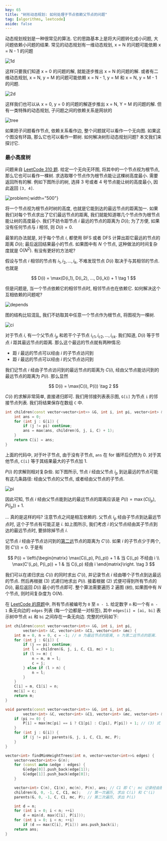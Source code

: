 ```yaml
---
key: 65
title: "树形动态规划: 如何处理子节点依赖父节点的问题"
tag: [algorithms, leetcode]
aside: false
---
```

动态规划规划是一种很常见的算法. 它的思路基本上是将大问题转化成小问题, 大问题依赖小问题的结果. 常见的动态规划有一维动态规划, x = N 的问题可能依赖 x = N - 1 的问题

![1d](/assets/images/tree-dp_1.svg)

这样只要我们知道 x = 0 的问题的解, 就能逐步推出 x = N 的问题的解. 或者有二维动态规划, x = N, y = M 的问题可能依赖 x = N - 1, y = M 和 x = N, y = M - 1 的问题.

![2d](/assets/images/tree-dp_2.svg)

这样我们也可以从 x = 0, y = 0 的问题的解逐步推出 x = N, Y = M 的问题的解. 但有一类特殊的动态规划, 子问题之间的依赖关系是网状的

![tree](/assets/images/tree-dp_3.svg)

如果把子问题看作节点, 依赖关系看作边, 整个问题就可以看作一个无向图. 如果这个图没有环路, 那么它也可以看作一颗树. 如何解决树形动态规划问题? 本文我们来探讨它.

### 最小高度树

问题来自 [LeetCode 310 题](https://leetcode-cn.com/problems/minimum-height-trees/). 给定一个无向无环图, 将其中的一个节点视为根节点, 那么它也可以看作一棵树. 求选取哪个节点作为根节点能让这棵树高度最小. 需要返回所有的解. 例如下图所示的树, 选择 3 号或者 4 号节点能让树的高度最小, 因此返回 `[3, 4]`.

![problem](/assets/images/tree-dp_4.jpeg){:width="500"}

将一个节点视为根节点时树的高度, 也就是它能到达的最远节点的距离加一. 如果我们对每个节点求出了它们最远节点的距离, 我们就能知道哪几个节点作为根节点能让树的高度最小. 我们不妨令距节点 $i$ 最远的节点的距离为 $D(i)$; 为了方便, 如果没有任何节点与 $i$ 相邻, 则 $D(i) = 0$.

最笨的办法就是, 对于每个节点 $i$, 都使用 BFS 或者 DFS 计算出距它最远的节点的距离 $D(i)$; 最后返回结果最小的节点. 如果图中有 $N$ 个节点, 这种做法的时间复杂度就是 $\mathrm{O}(N^2)$. 有没有更好的方法呢?

假设与节点 $i$ 相邻的节点有 $i_1, i_2, ..., i_k$, 不难发现节点 $D(i)$ 取决于与其相邻的节点. 也就是

$$
D(i) = \max(D(i_1), D(i_2), ..., D(i_k)) + 1 \tag 1
$$

但是问题是, 当一个节点依赖它的相邻节点时, 相邻节点也在依赖它. 如何解决这个互相依赖的问题呢?

![depends](/assets/images/tree-dp_4.svg)

图的结构比较混乱, 我们不妨取其中任意一个节点作为根节点, 将图视为一棵树.

![ci](/assets/images/tree-dp_5.svg)

对于节点 $i$, 有一个父节点 $i_p$ 和若干个子节点 $i_{c1}, i_{c2}, ..., i_{ck}$. 我们知道, $D(i)$ 等于节点 $i$ 距其最远节点的距离. 那么这个最远的节点就有两种情况:

- 距 $i$ 最远的节点可以经由 $i$ 的子节点访问到
- 距 $i$ 最远的节点可以经由 $i$ 的父节点访问到

我们记节点 $i$ 经由子节点访问到的最远节点的距离为 $C(i)$, 经由父节点能访问到的最远节点的距离为 $P(i)$. 那么显然

$$
D(i) = \max(C(i), P(i)) \tag 2
$$

$C(i)$ 的求解非常简单, 直接递归即可. 我们用邻接列表表示图, `G[i]` 为节点 `i` 的邻接节点列表. 我们将结果保存在数组 `C` 中.

```c++
int children(const vector<vector<int>> &G, int i, int pi, vector<int> &C) {
    int ans = 0;
    for (int j : G[i]) {
        if (j != pi) continue;
        ans = max(ans, children(G, j, i, C) + 1);
    }
    return C[i] = ans;
}
```

上面的代码中, 对于叶子节点, 由于没有子节点, `ans` 在 for 循环后仍然为 0. 对于其他节点, `C[i]` 等于其结果最大的子节点加 1.

$P(i)$ 的求解则相对复杂些. 如下图所示, 节点 $i$ 经由父节点 $i_p$ 到达最远的节点可能有这几条路径: 经由父节点的父节点, 或者经由父节点的子节点.

![pi](/assets/images/tree-dp_6.svg)

因此可知, 节点 $i$ 经由父节点能到达的最远节点的距离应该是 $P(i) = \max(C(i_p), P(i_p)) + 1$.

... 真的是这样的吗? 注意节点之间是相互依赖的. 父节点 $i_p$ 经由子节点到达最远节点时, 这个子节点有可能正是 $i$. 如上图所示, 我们考虑 $i$ 的父节点经由其子节点到达的最远节点时, 要排除掉节点 $i$.

记节点 $i$ 经由子节点访问到的<u>第二远</u>节点的距离为 $C'(i)$. 如果 $i$ 的子节点少于两个, 则 $C'(i) = 0$. 于是有

$$
P(i) = \left\{\begin{matrix}
\max(C(i_p), P(i_p)) + 1 & 当 C(i_p) 不经由 i \\
\max(C'(i_p), P(i_p)) + 1 & 当 C(i_p) 经由 i
\end{matrix}\right. \tag 3
$$

我们可以在递归求出 $C(i)$ 的同时求出 $C'(i)$, 并记录节点 $i$ 经由哪个子节点到达最远的节点. 然后再根据 (3) 式递归地求出 $P(i)$. 接着根据 (2) 式便可得到所有节点的 $D(i)$, 最后返回 $D(i)$ 最小的节点即可. 整个算法需要遍历 2 遍图 (树), 如果图中有 $N$ 个节点, 则时间复杂度为 $\mathrm{O}(N)$.

在 [LeetCode 的原题](https://leetcode-cn.com/problems/minimum-height-trees/)中, 所有节点被编号为 `0` 至 `n - 1`. 给定数字 `n` 和一个有 `n - 1` 条无向边的 `edges` 列表 (每一个边都是一对标签), 其中 `edges[i] = [ai, bi]` 表示树中节点 `ai` 和 `bi` 之间存在一条无向边. 完整的代码如下:

```c++
int children(const vector<vector<int>> &G, int i, int pi,
        vector<int> &C, vector<int> &C1, vector<int> &mc) {
    int m = 0, n = 0, c = -1; // m 为最远节点的距离, n 为第二远节点的距离.
    for (int j : G[i]) {
        if (j == pi) continue;
        int l = children(G, j, i, C, C1, mc) + 1;
        if (l >= m) {
            n = m, m = l;
            c = j;
        } else if (l > n) {
            n = l;
        }
    }
    C[i] = m, C1[i] = n;
    mc[i] = c;
    return m;
}

void parents(const vector<vector<int>> &G, int i, int pi,
        vector<int> &C, vector<int> &C1, vector<int> &mc, vector<int> &P) {
    if (pi >= 0) {
        P[i] = max(mc[pi] == i ? C1[pi] : C[pi], P[pi]) + 1; // (3) 式
    }
    for (int j : G[i]) {
        if (j != pi) parents(G, j, i, C, C1, mc, P);
    }
}

vector<int> findMinHeightTrees(int n, vector<vector<int>>& edges) {
    vector<vector<int>> G(n);
    for (const auto &edge : edges) {
        G[edge[0]].push_back(edge[1]);
        G[edge[1]].push_back(edge[0]);
    }

    vector<int> C(n), C1(n), mc(n), P(n), ans; // C1 即 C'; mc 记录经由那个子节点到达最远的节点.
    children(G, 0, -1, C, C1, mc);   // 第一次遍历, 求出 C(i) 和 C'(i)
    parents(G, 0, -1, C, C1, mc, P); // 第二次遍历, 求出 P(i)

    int d = n;
    for (int i = 0; i < n; ++i)
        d = min(d, max(C[i], P[i]));
    for (int i = 0; i < n; ++i)
        if (d == max(C[i], P[i])) ans.push_back(i);
    return ans;
}
```
